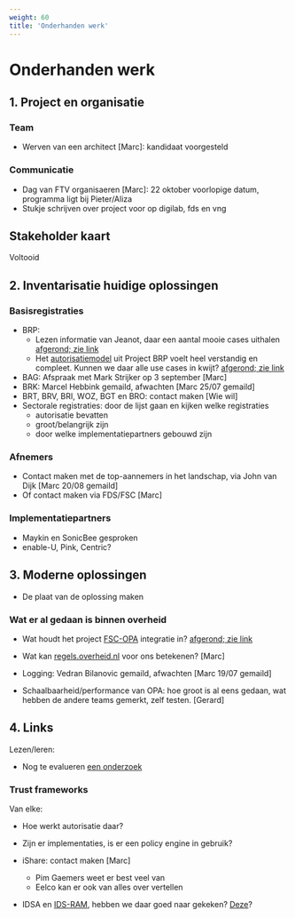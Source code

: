 ```yaml
---
weight: 60
title: 'Onderhanden werk'
---
```


# Onderhanden werk

## 1. Project en organisatie

### Team
- Werven van een architect [Marc]: kandidaat voorgesteld

### Communicatie
- Dag van FTV organisaeren [Marc]: 22 oktober voorlopige datum, programma ligt bij Pieter/Aliza
- Stukje schrijven over project voor op digilab, fds en vng

## Stakeholder kaart

Voltooid

## 2. Inventarisatie huidige oplossingen

### Basisregistraties
- BRP: 
  - Lezen informatie van Jeanot, daar een aantal mooie cases uithalen [afgerond; zie link](/docs/5.architectuur/inventarisatie/registraties/brp#nieuw-brp-model)
  - Het [autorisatiemodel](https://vvng.sharepoint.com/:b:/r/sites/FTV/Gedeelde%20documenten/General/BRP/ASP-Autorisatiemodel.pdf?csf=1&web=1&e=e6AndT) uit Project BRP voelt heel verstandig en compleet. Kunnen we daar alle use cases in kwijt? [afgerond; zie link](/docs/5.architectuur/inventarisatie/registraties/brp#nieuw-brp-model)
- BAG: Afspraak met Mark Strijker op 3 september [Marc]
- BRK: Marcel Hebbink gemaild, afwachten [Marc 25/07 gemaild]
- BRT, BRV, BRI, WOZ, BGT en BRO: contact maken [Wie wil]
- Sectorale registraties: door de lijst gaan en kijken welke registraties 
  - autorisatie bevatten
  - groot/belangrijk zijn
  - door welke implementatiepartners gebouwd zijn

### Afnemers
- Contact maken met de top-aannemers in het landschap, via John van Dijk [Marc 20/08 gemaild]
- Of contact maken via FDS/FSC [Marc]

### Implementatiepartners
- Maykin en SonicBee gesproken
- enable-U, Pink, Centric?

## 3. Moderne oplossingen

- De plaat van de oplossing maken

### Wat er al gedaan is binnen overheid
- Wat houdt het project [FSC-OPA](https://gitlab.com/digilab.overheid.nl/platform/fsc-opa-integration) integratie in? [afgerond; zie link](/docs/5.architectuur/inventarisatie/projecten/fsc_opa_integration)
- Wat kan [regels.overheid.nl](https://regels.overheid.nl/) voor ons betekenen? [Marc]
- Logging: Vedran Bilanovic gemaild, afwachten [Marc 19/07 gemaild]

- Schaalbaarheid/performance van OPA: hoe groot is al eens gedaan, wat hebben de andere teams gemerkt, zelf testen.  [Gerard]

## 4. Links

Lezen/leren:
- Nog te evalueren [een onderzoek](https://www.cs.ru.nl/~jhh/publications/abc-of-abcs.pdf)

### Trust frameworks
Van elke:
- Hoe werkt autorisatie daar?
- Zijn er implementaties, is er een policy engine in gebruik?

- iShare: contact maken [Marc]
  - Pim Gaemers weet er best veel van
  - Eelco kan er ook van alles over vertellen
- IDSA en [IDS-RAM](https://docs.internationaldataspaces.org/ids-knowledgebase/v/ids-ram-4), hebben we daar goed naar gekeken? [Deze](https://docs.geostandaarden.nl/eu/VerkenningDataspaces/)?

  